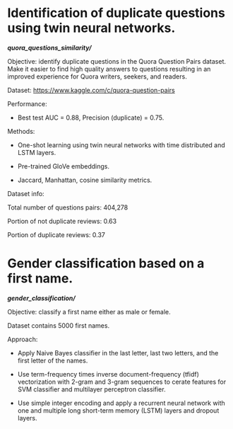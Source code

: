 # Identification of duplicate questions using twin neural networks.

***quora_questions_similarity/***

Objective: identify duplicate questions in the Quora Question Pairs dataset. Make it easier to find high quality answers to questions resulting in an improved experience for Quora writers, seekers, and readers. 

Dataset: https://www.kaggle.com/c/quora-question-pairs

Performance:

- Best test AUC = 0.88, Precision (duplicate) = 0.75.

Methods: 

- One-shot learning using twin neural networks with time distributed and LSTM layers. 

- Pre-trained GloVe embeddings. 

- Jaccard, Manhattan, cosine similarity metrics.

Dataset info:

Total number of questions pairs: 404,278

Portion of not duplicate reviews: 0.63

Portion of duplicate reviews: 0.37

# Gender classification based on a first name.

***gender_classification/***

Objective: classify a first name either as male or female.

Dataset contains 5000 first names.

Approach: 

- Apply Naive Bayes classifier in the last letter, last two letters, and the first letter of the names.

- Use term-frequency times inverse document-frequency (tfidf) vectorization with 2-gram and 3-gram sequences to cerate features for SVM classifier and multilayer perceptron classifier.

- Use simple integer encoding and apply a recurrent neural network with one and multiple long short-term memory (LSTM) layers and dropout layers.

